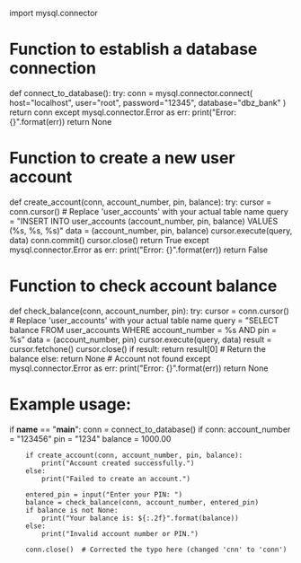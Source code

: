 import mysql.connector

# Function to establish a database connection
def connect_to_database():
    try:
        conn = mysql.connector.connect(
            host="localhost",
            user="root",
            password="12345",
            database="dbz_bank"
        )
        return conn
    except mysql.connector.Error as err:
        print("Error: {}".format(err))
        return None

# Function to create a new user account
def create_account(conn, account_number, pin, balance):
    try:
        cursor = conn.cursor()
        # Replace 'user_accounts' with your actual table name
        query = "INSERT INTO user_accounts (account_number, pin, balance) VALUES (%s, %s, %s)"
        data = (account_number, pin, balance)
        cursor.execute(query, data)
        conn.commit()
        cursor.close()
        return True
    except mysql.connector.Error as err:
        print("Error: {}".format(err))
        return False

# Function to check account balance
def check_balance(conn, account_number, pin):
    try:
        cursor = conn.cursor()
        # Replace 'user_accounts' with your actual table name
        query = "SELECT balance FROM user_accounts WHERE account_number = %s AND pin = %s"
        data = (account_number, pin)
        cursor.execute(query, data)
        result = cursor.fetchone()
        cursor.close()
        if result:
            return result[0]  # Return the balance
        else:
            return None  # Account not found
    except mysql.connector.Error as err:
        print("Error: {}".format(err))
        return None

# Example usage:
if __name__ == "__main__":
    conn = connect_to_database()
    if conn:
        account_number = "123456"
        pin = "1234"
        balance = 1000.00

        if create_account(conn, account_number, pin, balance):
            print("Account created successfully.")
        else:
            print("Failed to create an account.")

        entered_pin = input("Enter your PIN: ")
        balance = check_balance(conn, account_number, entered_pin)
        if balance is not None:
            print("Your balance is: ${:.2f}".format(balance))
        else:
            print("Invalid account number or PIN.")

        conn.close()  # Corrected the typo here (changed 'cnn' to 'conn')
